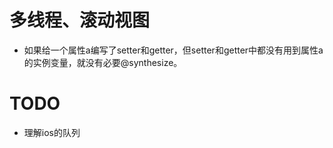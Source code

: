 # 多线程、滚动视图
* 如果给一个属性a编写了setter和getter，但setter和getter中都没有用到属性a的实例变量，就没有必要@synthesize。

# TODO
* 理解ios的队列